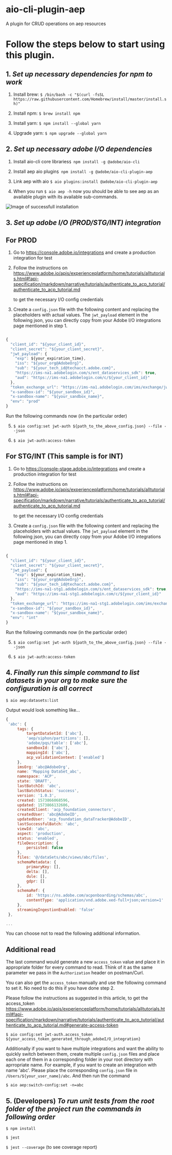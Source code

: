 aio-cli-plugin-aep
==================

A plugin for CRUD operations on aep resources



<!-- tocstop -->
# Follow the steps below to start using this plugin.

## 1. **_Set up necessary dependencies for npm to work_**

1. Install brew: ```$ /bin/bash -c "$(curl -fsSL https://raw.githubusercontent.com/Homebrew/install/master/install.sh)"```

2. Install npm: ```$ brew install npm```

3. Install yarn: ```$ npm install --global yarn```

4. Upgrade yarn: ```$ npm upgrade --global yarn```


## 2. **_Set up necessary adobe I/O dependencies_**
 
1. Install aio-cli core libraries```$ npm install -g @adobe/aio-cli```

2. Install aep aio plugin```$ npm install -g @adobe/aio-cli-plugin-aep```

3. Link aep with aio ```$ aio plugins:install @adobe/aio-cli-plugin-aep```

4. When you run ```$ aio aep -h``` now you should be able to see aep as an available plugin with its available sub-commands.

![Image of successfull installation](Successfull_Installation.png)

## 3. **_Set up adobe I/O (PROD/STG/INT) integration_**
      
##      **For PROD**

1. Go to https://console.adobe.io/integrations and create a production integration for test

2. Follow the instructions on https://www.adobe.io/apis/experienceplatform/home/tutorials/alltutorials.html#!api-specification/markdown/narrative/tutorials/authenticate_to_acp_tutorial/authenticate_to_acp_tutorial.md

   to get the necessary I/O config credentials

3. Create a ```config.json``` file with the following content and replacing the placeholders with actual values. The ```jwt_payload``` element in the following json, you can directly copy from your Adobe I/O integrations page mentioned in step 1.
```javascript 1.8

{
  "client_id": "${your_client_id}",
  "client_secret": "${your_client_secret}",
  "jwt_payload": {
    "exp": ${your_expiration_time},
    "iss": "${your_org@AdobeOrg}",
    "sub": "${your_tech_id@techacct.adobe.com}",
    "https://ims-na1.adobelogin.com/s/ent_dataservices_sdk": true,
    "aud": "https://ims-na1.adobelogin.com/c/${your_client_id}"
  },
  "token_exchange_url": "https://ims-na1.adobelogin.com/ims/exchange/jwt/",
  "x-sandbox-id": "${your_sandbox_id}",
  "x-sandbox-name": "${your_sandbox_name}",
  "env": "prod"
}

```
Run the following commands now (in the particular order)

5. ``` $ aio config:set jwt-auth ${path_to_the_above_config.json} --file --json ```

6. ``` $ aio jwt-auth:access-token ```



##      **For STG/INT** (This sample is for INT)

1. Go to https://console-stage.adobe.io/integrations and create a production integration for test

2. Follow the instructions on https://www.adobe.io/apis/experienceplatform/home/tutorials/alltutorials.html#!api-specification/markdown/narrative/tutorials/authenticate_to_acp_tutorial/authenticate_to_acp_tutorial.md

   to get the necessary I/O config credentials

3. Create a ```config.json``` file with the following content and replacing the placeholders with actual values. The ```jwt_payload``` element in the following json, you can directly copy from your Adobe I/O integrations page mentioned in step 1.
```javascript 1.8

{
  "client_id": "${your_client_id}",
  "client_secret": "${your_client_secret}",
  "jwt_payload": {
    "exp": ${your_expiration_time},
    "iss": "${your_org@AdobeOrg}",
    "sub": "${your_tech_id@techacct.adobe.com}",
    "https://ims-na1-stg1.adobelogin.com/s/ent_dataservices_sdk": true,
    "aud": "https://ims-na1-stg1.adobelogin.com/c/${your_client_id}"
  },
  "token_exchange_url": "https://ims-na1-stg1.adobelogin.com/ims/exchange/jwt/",
  "x-sandbox-id": "${your_sandbox_id}",
  "x-sandbox-name": "${your_sandbox_name}",
  "env": "int"
}

```
Run the following commands now (in the particular order)

5. ``` $ aio config:set jwt-auth ${path_to_the_above_config.json} --file --json ```

6. ``` $ aio jwt-auth:access-token ```



## 4. **_Finally run this simple command to list datasets in your org to make sure the configuration is all correct_**

   ```$ aio aep:datasets:list```
 
 Output would look something like...  
  
   ```javascript 1.8
{
	'abc': {
		tags: {
			targetDataSetId: ['abc'],
			'aep/siphon/partitions': [],
			'adobe/pqs/table': ['abc'],
			sandboxId: ['abc'],
			mappingId: ['abc'],
			acp_validationContext: ['enabled']
		},
		imsOrg: 'abc@AdobeOrg',
		name: 'Mapping DataSet_abc',
		namespace: 'ACP',
		state: 'DRAFT',
		lastBatchId: 'abc',
		lastBatchStatus: 'success',
		version: '1.0.3',
		created: 1573866068596,
		updated: 1573866132606,
		createdClient: 'acp_foundation_connectors',
		createdUser: 'abc@AdobeID',
		updatedUser: 'acp_foundation_dataTracker@AdobeID',
		lastSuccessfulBatch: 'abc',
		viewId: 'abc',
		aspect: 'production',
		status: 'enabled',
		fileDescription: {
			persisted: false
		},
		files: '@/dataSets/abc/views/abc/files',
		schemaMetadata: {
			primaryKey: [],
			delta: [],
			dule: [],
			gdpr: []
		},
		schemaRef: {
			id: 'https://ns.adobe.com/acponboarding/schemas/abc',
			contentType: 'application/vnd.adobe.xed-full+json;version=1'
		},
		streamingIngestionEnabled: 'false'
	},

...
```
You can choose not to read the following additional information.

## **Additional read**

The last command would generate a new ```access_token``` value and place it in appropriate folder for every command to read. 
Think of it as the same parameter we pass in the ```Authorization``` header on postman/Curl. 

You can also get the ```access_token``` manually and use the following command to set it. No need to do this if you have done step 2.

Please follow the instructions as suggested in this article, to get the access_token https://www.adobe.io/apis/experienceplatform/home/tutorials/alltutorials.html#!api-specification/markdown/narrative/tutorials/authenticate_to_acp_tutorial/authenticate_to_acp_tutorial.md#generate-access-token

``` $ aio config:set jwt-auth.access_token ${your_access_token_generated_through_adobeI/O_integration} ```


Additionally if you want to have multiple integrations and want the ability to quickly switch between them, create multiple ```config.json``` files and place each one of them in a corresponding folder
in your root directory with aprropriate name.
For example, if you want to create an integration with name 'abc'. Please place the corresponding ```config.json``` file in ```/Users/${your_user_name}/abc```. And then run the command

```$ aio aep:switch-config:set -n=abc```


## 5. (Developers) **_To run unit tests from the root folder of the project run the commands in following order_**

```$ npm install```

```$ jest```

```$ jest --coverage``` (to see coverage report)
